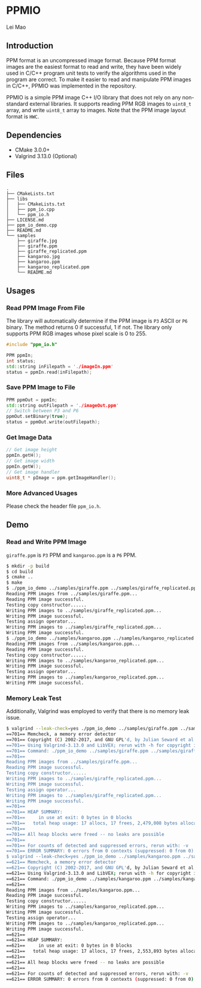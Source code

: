 # PPMIO

Lei Mao

## Introduction

PPM format is an uncompressed image format. Because PPM format images are the easiest format to read and write, they have been widely used in C/C++ program unit tests to verify the algorithms used in the program are correct. To make it easier to read and manipulate PPM images in C/C++, PPMIO was implemented in the repository.

PPMIO is a simple PPM image C++ I/O library that does not rely on any non-standard external libraries. It supports reading PPM RGB images to `uint8_t` array, and write `uint8_t` array to images. Note that the PPM image layout format is `HWC`.


## Dependencies

* CMake 3.0.0+
* Valgrind 3.13.0 (Optional)

## Files

```
.
├── CMakeLists.txt
├── libs
│   ├── CMakeLists.txt
│   ├── ppm_io.cpp
│   └── ppm_io.h
├── LICENSE.md
├── ppm_io_demo.cpp
├── README.md
└── samples
    ├── giraffe.jpg
    ├── giraffe.ppm
    ├── giraffe_replicated.ppm
    ├── kangaroo.jpg
    ├── kangaroo.ppm
    ├── kangaroo_replicated.ppm
    └── README.md
```


## Usages

### Read PPM Image From File

The library will automatically determine if the PPM image is `P3` ASCII or `P6` binary. The method returns 0 if successful, 1 if not. The library only supports PPM RGB images whose pixel scale is 0 to 255.

```cpp
#include "ppm_io.h"

PPM ppmIn;
int status;
std::string inFilepath = './imageIn.ppm'
status = ppmIn.read(inFilepath);
```

### Save PPM Image to File

```cpp
PPM ppmOut = ppmIn;
std::string outFilepath = './imageOut.ppm'
// Switch between P3 and P6
ppmOut.setBinary(true);
status = ppmOut.write(outFilepath);
```

### Get Image Data

```cpp
// Get image height
ppmIn.getH();
// Get image width
ppmIn.getW();
// Get image handler
uint8_t * pImage = ppm.getImageHandler();
```

### More Advanced Usages

Please check the header file `ppm_io.h`.


## Demo

### Read and Write PPM Image

`giraffe.ppm` is `P3` PPM and `kangaroo.ppm` is a `P6` PPM.

```bash
$ mkdir -p build
$ cd build
$ cmake ..
$ make
$ ./ppm_io_demo ../samples/giraffe.ppm ../samples/giraffe_replicated.ppm
Reading PPM images from ../samples/giraffe.ppm...
Reading PPM image successful.
Testing copy constructor......
Writing PPM images to ../samples/giraffe_replicated.ppm...
Writing PPM image successful.
Testing assign operator...
Writing PPM images to ../samples/giraffe_replicated.ppm...
Writing PPM image successful.
$ ./ppm_io_demo ../samples/kangaroo.ppm ../samples/kangaroo_replicated.ppm
Reading PPM images from ../samples/kangaroo.ppm...
Reading PPM image successful.
Testing copy constructor......
Writing PPM images to ../samples/kangaroo_replicated.ppm...
Writing PPM image successful.
Testing assign operator...
Writing PPM images to ../samples/kangaroo_replicated.ppm...
Writing PPM image successful.
```

### Memory Leak Test

Additionally, Valgrind was employed to verify that there is no memory leak issue.

```bash
$ valgrind --leak-check=yes ./ppm_io_demo ../samples/giraffe.ppm ../samples/giraffe_replicated.ppm
==701== Memcheck, a memory error detector
==701== Copyright (C) 2002-2017, and GNU GPL'd, by Julian Seward et al.
==701== Using Valgrind-3.13.0 and LibVEX; rerun with -h for copyright info
==701== Command: ./ppm_io_demo ../samples/giraffe.ppm ../samples/giraffe_replicated.ppm
==701== 
Reading PPM images from ../samples/giraffe.ppm...
Reading PPM image successful.
Testing copy constructor......
Writing PPM images to ../samples/giraffe_replicated.ppm...
Writing PPM image successful.
Testing assign operator...
Writing PPM images to ../samples/giraffe_replicated.ppm...
Writing PPM image successful.
==701== 
==701== HEAP SUMMARY:
==701==     in use at exit: 0 bytes in 0 blocks
==701==   total heap usage: 17 allocs, 17 frees, 2,479,008 bytes allocated
==701== 
==701== All heap blocks were freed -- no leaks are possible
==701== 
==701== For counts of detected and suppressed errors, rerun with: -v
==701== ERROR SUMMARY: 0 errors from 0 contexts (suppressed: 0 from 0)
$ valgrind --leak-check=yes ./ppm_io_demo ../samples/kangaroo.ppm ../samples/kangaroo_replicated.ppm
==621== Memcheck, a memory error detector
==621== Copyright (C) 2002-2017, and GNU GPL'd, by Julian Seward et al.
==621== Using Valgrind-3.13.0 and LibVEX; rerun with -h for copyright info
==621== Command: ./ppm_io_demo ../samples/kangaroo.ppm ../samples/kangaroo_replicated.ppm
==621== 
Reading PPM images from ../samples/kangaroo.ppm...
Reading PPM image successful.
Testing copy constructor......
Writing PPM images to ../samples/kangaroo_replicated.ppm...
Writing PPM image successful.
Testing assign operator...
Writing PPM images to ../samples/kangaroo_replicated.ppm...
Writing PPM image successful.
==621== 
==621== HEAP SUMMARY:
==621==     in use at exit: 0 bytes in 0 blocks
==621==   total heap usage: 17 allocs, 17 frees, 2,553,893 bytes allocated
==621== 
==621== All heap blocks were freed -- no leaks are possible
==621== 
==621== For counts of detected and suppressed errors, rerun with: -v
==621== ERROR SUMMARY: 0 errors from 0 contexts (suppressed: 0 from 0)
```